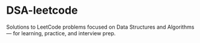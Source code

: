 # DSA-leetcode
Solutions to LeetCode problems focused on Data Structures and Algorithms — for learning, practice, and interview prep.

